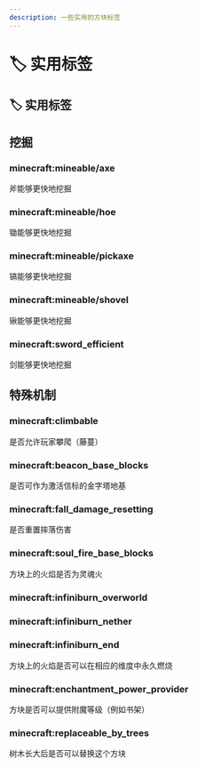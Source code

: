 ```yaml
---
description: 一些实用的方块标签
---
```


# 🏷️ 实用标签

## 🏷️ 实用标签

## 挖掘 <a href="#mining" id="mining"></a>

### minecraft:mineable/axe <a href="#minecraft-mineable-axe" id="minecraft-mineable-axe"></a>

斧能够更快地挖掘

### minecraft:mineable/hoe <a href="#minecraft-mineable-hoe" id="minecraft-mineable-hoe"></a>

锄能够更快地挖掘

### minecraft:mineable/pickaxe <a href="#minecraft-mineable-pickaxe" id="minecraft-mineable-pickaxe"></a>

镐能够更快地挖掘

### minecraft:mineable/shovel <a href="#minecraft-mineable-shovel" id="minecraft-mineable-shovel"></a>

锹能够更快地挖掘

### minecraft:sword\_efficient <a href="#minecraft-sword_efficient" id="minecraft-sword_efficient"></a>

剑能够更快地挖掘

## 特殊机制 <a href="#special-mechanism" id="special-mechanism"></a>

### minecraft:climbable <a href="#minecraft-climbable" id="minecraft-climbable"></a>

是否允许玩家攀爬（藤蔓）

### minecraft:beacon\_base\_blocks <a href="#minecraft-beacon_base_blocks" id="minecraft-beacon_base_blocks"></a>

是否可作为激活信标的金字塔地基

### minecraft:fall\_damage\_resetting <a href="#minecraft-fall_damage_resetting" id="minecraft-fall_damage_resetting"></a>

是否重置摔落伤害

### minecraft:soul\_fire\_base\_blocks <a href="#minecraft-soul_fire_base_blocks" id="minecraft-soul_fire_base_blocks"></a>

方块上的火焰是否为灵魂火

### minecraft:infiniburn\_overworld <a href="#minecraft-infiniburn_overworld" id="minecraft-infiniburn_overworld"></a>

### minecraft:infiniburn\_nether <a href="#minecraft-infiniburn_nether" id="minecraft-infiniburn_nether"></a>

### minecraft:infiniburn\_end <a href="#minecraft-infiniburn_end" id="minecraft-infiniburn_end"></a>

方块上的火焰是否可以在相应的维度中永久燃烧

### minecraft:enchantment\_power\_provider <a href="#minecraft-enchantment_power_provider" id="minecraft-enchantment_power_provider"></a>

方块是否可以提供附魔等级（例如书架）

### minecraft:replaceable\_by\_trees <a href="#minecraft-replaceable_by_trees" id="minecraft-replaceable_by_trees"></a>

树木长大后是否可以替换这个方块
